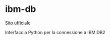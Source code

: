 # ibm-db

[Sito ufficiale](https://github.com/ibmdb/python-ibmdb)

Interfaccia Python per la connessione a IBM DB2

